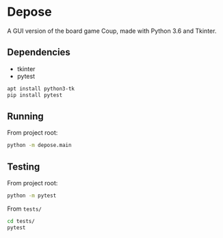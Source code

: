 # Depose

A GUI version of the board game Coup, made with Python 3.6 and Tkinter.

## Dependencies

* tkinter
* pytest

```bash
apt install python3-tk
pip install pytest
```

## Running

From project root:

```bash
python -m depose.main
```

## Testing

From project root:

```bash
python -m pytest
```
From `tests/`

```bash
cd tests/
pytest
```